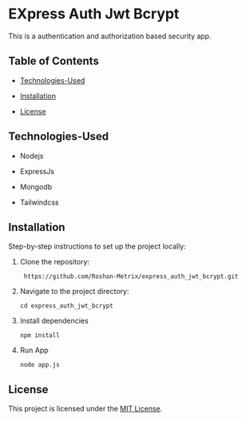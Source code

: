 ﻿# EXpress Auth Jwt Bcrypt

This is a authentication and authorization based security app.

##  Table of Contents

-  [Technologies-Used](#technologies-used)

-  [Installation](#installation)

-  [License](#license)

  

##  Technologies-Used

  

- Nodejs

- ExpressJs

- Mongodb

- Tailwindcss

  




  

##  Installation

  

Step-by-step instructions to set up the project locally:

1. Clone the repository:

        https://github.com/Roshan-Metrix/express_auth_jwt_bcrypt.git

  
2. Navigate to the project directory:

       cd express_auth_jwt_bcrypt

3. Install dependencies

       npm install  

4. Run App

       node app.js

  
## License

This project is licensed under the [MIT License](license.txt).
